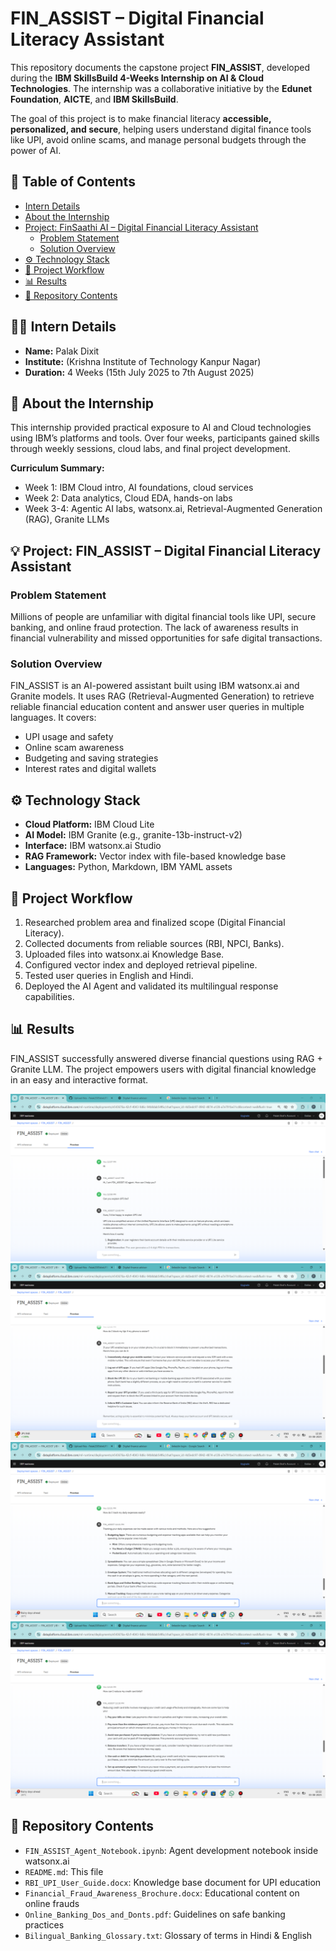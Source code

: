 
# FIN_ASSIST – Digital Financial Literacy Assistant

This repository documents the capstone project **FIN_ASSIST**, developed during the **IBM SkillsBuild 4-Weeks Internship on AI & Cloud Technologies**. The internship was a collaborative initiative by the **Edunet Foundation**, **AICTE**, and **IBM SkillsBuild**.

The goal of this project is to make financial literacy **accessible, personalized, and secure**, helping users understand digital finance tools like UPI, avoid online scams, and manage personal budgets through the power of AI.

## 📝 Table of Contents
- [Intern Details](#intern-details)
- [About the Internship](#about-the-internship)
- [Project: FinSaathi AI – Digital Financial Literacy Assistant](#project-finsaathi-ai--digital-financial-literacy-assistant)
  - [Problem Statement](#problem-statement)
  - [Solution Overview](#solution-overview)
- [⚙️ Technology Stack](#️-technology-stack)
- [🚀 Project Workflow](#-project-workflow)
- [📊 Results](#-results)
- [📁 Repository Contents](#-repository-contents)

## 👨‍💻 Intern Details
- **Name:** Palak Dixit
- **Institute:** (Krishna Institute of Technology Kanpur Nagar)
- **Duration:** 4 Weeks (15th July 2025 to 7th August 2025)

## 📖 About the Internship
This internship provided practical exposure to AI and Cloud technologies using IBM’s platforms and tools. Over four weeks, participants gained skills through weekly sessions, cloud labs, and final project development.

**Curriculum Summary:**
- Week 1: IBM Cloud intro, AI foundations, cloud services
- Week 2: Data analytics, Cloud EDA, hands-on labs
- Week 3-4: Agentic AI labs, watsonx.ai, Retrieval-Augmented Generation (RAG), Granite LLMs

## 💡 Project: FIN_ASSIST – Digital Financial Literacy Assistant

### Problem Statement
Millions of people are unfamiliar with digital financial tools like UPI, secure banking, and online fraud protection. The lack of awareness results in financial vulnerability and missed opportunities for safe digital transactions.

### Solution Overview
FIN_ASSIST is an AI-powered assistant built using IBM watsonx.ai and Granite models. It uses RAG (Retrieval-Augmented Generation) to retrieve reliable financial education content and answer user queries in multiple languages. It covers:
- UPI usage and safety
- Online scam awareness
- Budgeting and saving strategies
- Interest rates and digital wallets

## ⚙️ Technology Stack
- **Cloud Platform:** IBM Cloud Lite
- **AI Model:** IBM Granite (e.g., granite-13b-instruct-v2)
- **Interface:** IBM watsonx.ai Studio
- **RAG Framework:** Vector index with file-based knowledge base
- **Languages:** Python, Markdown, IBM YAML assets

## 🚀 Project Workflow
1. Researched problem area and finalized scope (Digital Financial Literacy).
2. Collected documents from reliable sources (RBI, NPCI, Banks).
3. Uploaded files into watsonx.ai Knowledge Base.
4. Configured vector index and deployed retrieval pipeline.
5. Tested user queries in English and Hindi.
6. Deployed the AI Agent and validated its multilingual response capabilities.

## 📊 Results
FIN_ASSIST successfully answered diverse financial questions using RAG + Granite LLM. The project empowers users with digital financial knowledge in an easy and interactive format.

<img src="https://github.com/Palak2005dixit/FIN_ASSIST/blob/main/IMg1.png" alt="Demo Screenshot 1" />
<img src="https://github.com/Palak2005dixit/FIN_ASSIST/blob/main/img2.png" alt="Demo Screenshot 2" />
<img src="https://github.com/Palak2005dixit/FIN_ASSIST/blob/main/img3.png" alt="Demo Screenshot 3" />
<img src="https://github.com/Palak2005dixit/FIN_ASSIST/blob/main/img4.png" alt="Demo Screenshot 4" />

## 📁 Repository Contents
- `FIN_ASSIST_Agent_Notebook.ipynb`: Agent development notebook inside watsonx.ai
- `README.md`: This file
- `RBI_UPI_User_Guide.docx`: Knowledge base document for UPI education
- `Financial_Fraud_Awareness_Brochure.docx`: Educational content on online frauds
- `Online_Banking_Dos_and_Donts.pdf`: Guidelines on safe banking practices
- `Bilingual_Banking_Glossary.txt`: Glossary of terms in Hindi & English
